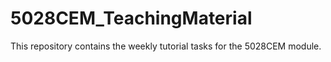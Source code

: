 # 5028CEM_TeachingMaterial

This repository contains the weekly tutorial tasks for the 5028CEM module.

